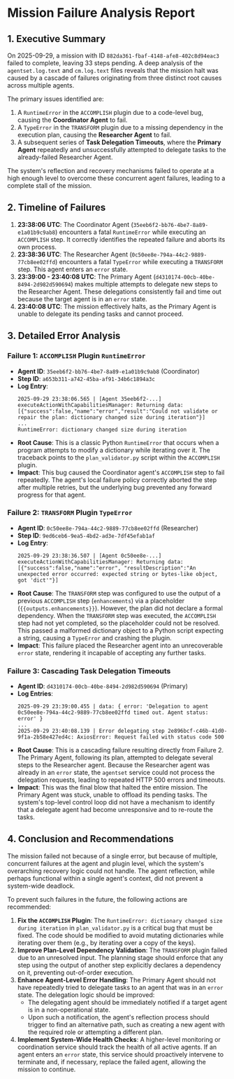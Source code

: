 # Mission Failure Analysis Report

## 1. Executive Summary

On 2025-09-29, a mission with ID `882da361-fbaf-4148-afe8-402c8d94eac3` failed to complete, leaving 33 steps pending. A deep analysis of the `agentset.log.text` and `cm.log.text` files reveals that the mission halt was caused by a cascade of failures originating from three distinct root causes across multiple agents.

The primary issues identified are:
1.  A `RuntimeError` in the `ACCOMPLISH` plugin due to a code-level bug, causing the **Coordinator Agent** to fail.
2.  A `TypeError` in the `TRANSFORM` plugin due to a missing dependency in the execution plan, causing the **Researcher Agent** to fail.
3.  A subsequent series of **Task Delegation Timeouts**, where the **Primary Agent** repeatedly and unsuccessfully attempted to delegate tasks to the already-failed Researcher Agent.

The system's reflection and recovery mechanisms failed to operate at a high enough level to overcome these concurrent agent failures, leading to a complete stall of the mission.

## 2. Timeline of Failures

1.  **23:38:06 UTC**: The Coordinator Agent (`35eeb6f2-bb76-4be7-8a89-e1a01b9c9ab8`) encounters a fatal `RuntimeError` while executing an `ACCOMPLISH` step. It correctly identifies the repeated failure and aborts its own process.
2.  **23:38:36 UTC**: The Researcher Agent (`0c50ee8e-794a-44c2-9889-77cb8ee02ffd`) encounters a fatal `TypeError` while executing a `TRANSFORM` step. This agent enters an `error` state.
3.  **23:39:00 - 23:40:08 UTC**: The Primary Agent (`d4310174-00cb-40be-8494-2d982d590694`) makes multiple attempts to delegate new steps to the Researcher Agent. These delegations consistently fail and time out because the target agent is in an `error` state.
4.  **23:40:08 UTC**: The mission effectively halts, as the Primary Agent is unable to delegate its pending tasks and cannot proceed.

## 3. Detailed Error Analysis

### Failure 1: `ACCOMPLISH` Plugin `RuntimeError`

*   **Agent ID**: `35eeb6f2-bb76-4be7-8a89-e1a01b9c9ab8` (Coordinator)
*   **Step ID**: `a653b311-a742-45ba-af91-34b6c1894a3c`
*   **Log Entry**:
    ```
    2025-09-29 23:38:06.565 | [Agent 35eeb6f2-...] executeActionWithCapabilitiesManager: Returning data: [{"success":false,"name":"error","result":"Could not validate or repair the plan: dictionary changed size during iteration"}]
    ...
    RuntimeError: dictionary changed size during iteration
    ```
*   **Root Cause**: This is a classic Python `RuntimeError` that occurs when a program attempts to modify a dictionary while iterating over it. The traceback points to the `plan_validator.py` script within the `ACCOMPLISH` plugin.
*   **Impact**: This bug caused the Coordinator agent's `ACCOMPLISH` step to fail repeatedly. The agent's local failure policy correctly aborted the step after multiple retries, but the underlying bug prevented any forward progress for that agent.

### Failure 2: `TRANSFORM` Plugin `TypeError`

*   **Agent ID**: `0c50ee8e-794a-44c2-9889-77cb8ee02ffd` (Researcher)
*   **Step ID**: `9ed6ceb6-9ea5-4bd2-ad3e-7df45efab1af`
*   **Log Entry**:
    ```
    2025-09-29 23:38:36.507 | [Agent 0c50ee8e-...] executeActionWithCapabilitiesManager: Returning data: [{"success":false,"name":"error", "resultDescription":"An unexpected error occurred: expected string or bytes-like object, got 'dict'"}]
    ```
*   **Root Cause**: The `TRANSFORM` step was configured to use the output of a previous `ACCOMPLISH` step (`enhancements`) via a placeholder (`{{outputs.enhancements}}`). However, the plan did not declare a formal dependency. When the `TRANSFORM` step was executed, the `ACCOMPLISH` step had not yet completed, so the placeholder could not be resolved. This passed a malformed dictionary object to a Python script expecting a string, causing a `TypeError` and crashing the plugin.
*   **Impact**: This failure placed the Researcher agent into an unrecoverable `error` state, rendering it incapable of accepting any further tasks.

### Failure 3: Cascading Task Delegation Timeouts

*   **Agent ID**: `d4310174-00cb-40be-8494-2d982d590694` (Primary)
*   **Log Entries**:
    ```
    2025-09-29 23:39:00.455 | data: { error: 'Delegation to agent 0c50ee8e-794a-44c2-9889-77cb8ee02ffd timed out. Agent status: error' }
    ...
    2025-09-29 23:40:08.139 | Error delegating step 2e896bcf-c46b-41d0-9f1a-2b58e427ed4c: AxiosError: Request failed with status code 500
    ```
*   **Root Cause**: This is a cascading failure resulting directly from Failure 2. The Primary Agent, following its plan, attempted to delegate several steps to the Researcher agent. Because the Researcher agent was already in an `error` state, the `agentset` service could not process the delegation requests, leading to repeated HTTP 500 errors and timeouts.
*   **Impact**: This was the final blow that halted the entire mission. The Primary Agent was stuck, unable to offload its pending tasks. The system's top-level control loop did not have a mechanism to identify that a delegate agent had become unresponsive and to re-route the tasks.

## 4. Conclusion and Recommendations

The mission failed not because of a single error, but because of multiple, concurrent failures at the agent and plugin level, which the system's overarching recovery logic could not handle. The agent reflection, while perhaps functional within a single agent's context, did not prevent a system-wide deadlock.

To prevent such failures in the future, the following actions are recommended:

1.  **Fix the `ACCOMPLISH` Plugin**: The `RuntimeError: dictionary changed size during iteration` in `plan_validator.py` is a critical bug that must be fixed. The code should be modified to avoid mutating dictionaries while iterating over them (e.g., by iterating over a copy of the keys).
2.  **Improve Plan-Level Dependency Validation**: The `TRANSFORM` plugin failed due to an unresolved input. The planning stage should enforce that any step using the output of another step explicitly declares a dependency on it, preventing out-of-order execution.
3.  **Enhance Agent-Level Error Handling**: The Primary Agent should not have repeatedly tried to delegate tasks to an agent that was in an `error` state. The delegation logic should be improved:
    *   The delegating agent should be immediately notified if a target agent is in a non-operational state.
    *   Upon such a notification, the agent's reflection process should trigger to find an alternative path, such as creating a new agent with the required role or attempting a different plan.
4.  **Implement System-Wide Health Checks**: A higher-level monitoring or coordination service should track the health of all active agents. If an agent enters an `error` state, this service should proactively intervene to terminate and, if necessary, replace the failed agent, allowing the mission to continue.
